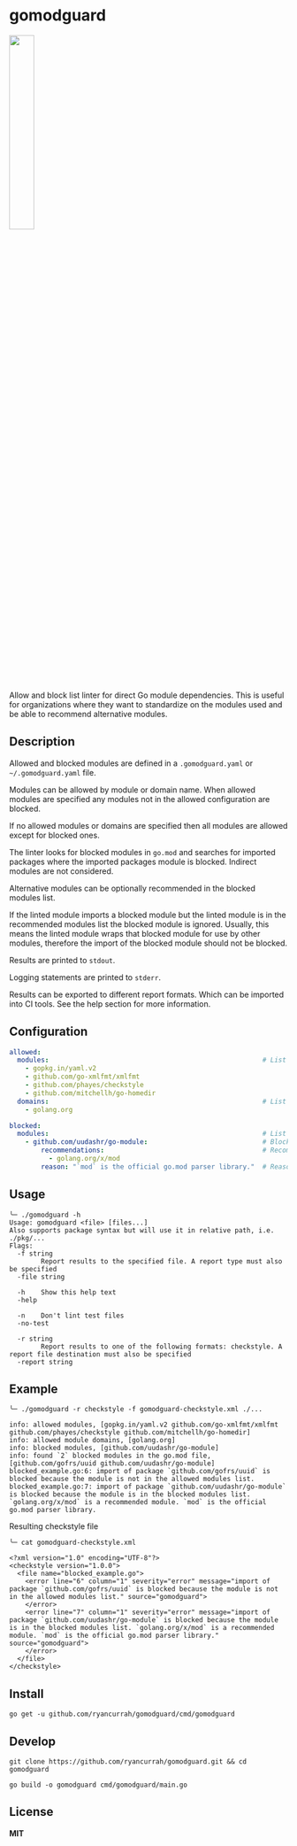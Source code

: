# gomodguard

<img src="https://storage.googleapis.com/gopherizeme.appspot.com/gophers/9afcc208898c763be95f046eb2f6080146607209.png" width="30%">

Allow and block list linter for direct Go module dependencies. This is useful for organizations where they want to standardize on the modules used and be able to recommend alternative modules.

## Description

Allowed and blocked modules are defined in a `.gomodguard.yaml` or `~/.gomodguard.yaml` file. 

Modules can be allowed by module or domain name. When allowed modules are specified any modules not in the allowed configuration are blocked.

If no allowed modules or domains are specified then all modules are allowed except for blocked ones.

The linter looks for blocked modules in `go.mod` and searches for imported packages where the imported packages module is blocked. Indirect modules are not considered.

Alternative modules can be optionally recommended in the blocked modules list.

If the linted module imports a blocked module but the linted module is in the recommended modules list the blocked module is ignored. Usually, this means the linted module wraps that blocked module for use by other modules, therefore the import of the blocked module should not be blocked.

Results are printed to `stdout`.

Logging statements are printed to `stderr`.

Results can be exported to different report formats. Which can be imported into CI tools. See the help section for more information.

## Configuration

```yaml
allowed:
  modules:                                                      # List of allowed modules
    - gopkg.in/yaml.v2
    - github.com/go-xmlfmt/xmlfmt
    - github.com/phayes/checkstyle
    - github.com/mitchellh/go-homedir
  domains:                                                      # List of allowed module domains
    - golang.org

blocked:
  modules:                                                      # List of blocked modules
    - github.com/uudashr/go-module:                             # Blocked module
        recommendations:                                        # Recommended modules that should be used instead (Optional)
          - golang.org/x/mod                           
        reason: "`mod` is the official go.mod parser library."  # Reason why the recommended module should be used (Optional)
```

## Usage

```
╰─ ./gomodguard -h
Usage: gomodguard <file> [files...]
Also supports package syntax but will use it in relative path, i.e. ./pkg/...
Flags:
  -f string
        Report results to the specified file. A report type must also be specified
  -file string

  -h    Show this help text
  -help

  -n    Don't lint test files
  -no-test

  -r string
        Report results to one of the following formats: checkstyle. A report file destination must also be specified
  -report string
```

## Example

```
╰─ ./gomodguard -r checkstyle -f gomodguard-checkstyle.xml ./...

info: allowed modules, [gopkg.in/yaml.v2 github.com/go-xmlfmt/xmlfmt github.com/phayes/checkstyle github.com/mitchellh/go-homedir]
info: allowed module domains, [golang.org]
info: blocked modules, [github.com/uudashr/go-module]
info: found `2` blocked modules in the go.mod file, [github.com/gofrs/uuid github.com/uudashr/go-module]
blocked_example.go:6: import of package `github.com/gofrs/uuid` is blocked because the module is not in the allowed modules list.
blocked_example.go:7: import of package `github.com/uudashr/go-module` is blocked because the module is in the blocked modules list. `golang.org/x/mod` is a recommended module. `mod` is the official go.mod parser library.
```

Resulting checkstyle file

```
╰─ cat gomodguard-checkstyle.xml

<?xml version="1.0" encoding="UTF-8"?>
<checkstyle version="1.0.0">
  <file name="blocked_example.go">
    <error line="6" column="1" severity="error" message="import of package `github.com/gofrs/uuid` is blocked because the module is not in the allowed modules list." source="gomodguard">
    </error>
    <error line="7" column="1" severity="error" message="import of package `github.com/uudashr/go-module` is blocked because the module is in the blocked modules list. `golang.org/x/mod` is a recommended module. `mod` is the official go.mod parser library." source="gomodguard">
    </error>
  </file>
</checkstyle>
```

## Install

```
go get -u github.com/ryancurrah/gomodguard/cmd/gomodguard
```

## Develop

```
git clone https://github.com/ryancurrah/gomodguard.git && cd gomodguard

go build -o gomodguard cmd/gomodguard/main.go
```

## License

**MIT**
